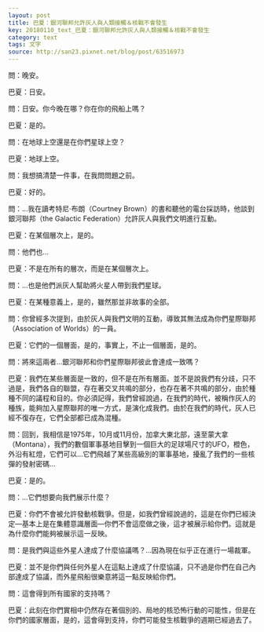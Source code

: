 ```yaml
---
layout: post
title: 巴夏：銀河聯邦允許灰人與人類接觸＆核戰不會發生
key: 20180110_text_巴夏：銀河聯邦允許灰人與人類接觸＆核戰不會發生
category: text
tags: 文字
source: http://san23.pixnet.net/blog/post/63516973
---
```



問：晚安。

巴夏：日安。

問：日安。你今晚在哪？你在你的飛船上嗎？

巴夏：是的。

問：在地球上空還是在你們星球上空？

巴夏：地球上空。

問：我想搞清楚一件事，在我問問題之前。

巴夏：好的。

問：…我在讀考特尼·布朗（Courtney Brown）的書和聽他的電台採訪時，他談到銀河聯邦（the Galactic Federation）允許灰人與我們文明進行互動。

巴夏：在某個層次上，是的。

問：他們也…

巴夏：不是在所有的層次，而是在某個層次上。

問：…也是他們派灰人幫助將火星人帶到我們星球。

巴夏：在某種意義上，是的，雖然那並非故事的全部。

問：你曾經多次提到，由於灰人與我們文明的互動，導致其無法成為你們星際聯邦（Association of Worlds）的一員。

巴夏：它們的一個層面，是的，事實上，不止一個層面，是的。

問：將來這兩者…銀河聯邦和你們星際聯邦彼此會達成一致嗎？

巴夏：我們在某些層面是一致的，但不是在所有層面。並不是說我們有分歧，只不過是，我們各自的聯盟，存在著交叉共鳴的部分，也存在著不共鳴的部分，由於種種不同的議程和目的。你必須記得，我們曾經說過，在我們的時代，被稱作灰人的種族，能夠加入星際聯邦的唯一方式，是演化成我們。由於在我們的時代，灰人已經不復存在，它們全部都已成為混種。

問：回到，我相信是1975年，10月或11月份，加拿大東北部，遠至蒙大拿（Montana），我們的數個軍事基地目擊到一個巨大的足球場尺寸的UFO，橙色，外沿有紅燈，它們可以…它們飛越了某些高級別的軍事基地，擾亂了我們的一些核彈的發射密碼…

巴夏：是的。

問：…它們想要向我們展示什麼？

巴夏：你們不會被允許發動核戰爭。但是，如我們曾經說過的，這是在你們已經決定—基本上是在集體意識層面—你們不會這麼做之後，這才被展示給你們。這就是為什麼你們能夠被展示這一反映。

問：是我們與這些外星人達成了什麼協議嗎？…因為現在似乎正在進行一場裁軍。

巴夏：並不是你們與任何外星人在這點上達成了什麼協議，只不過是你們在自己內部達成了協議，而外星飛船很樂意將這一點反映給你們。

問：這會得到所有國家的支持嗎？

巴夏：此刻在你們實相中仍然存在著個別的、局地的核恐怖行動的可能性，但是在你們的國家層面，是的，這會得到支持，你們可能發生核戰爭的週期已經過去了。
